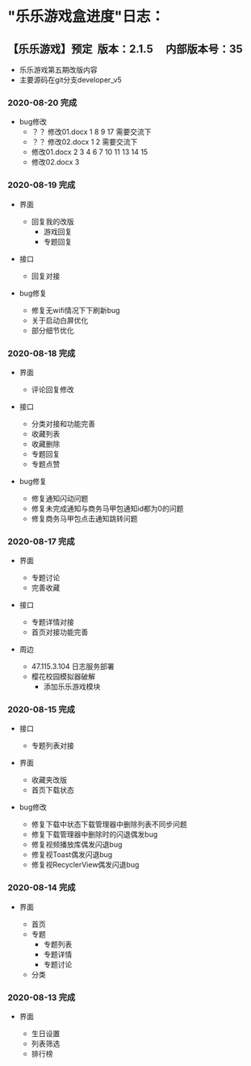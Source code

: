 #  "乐乐游戏盒进度"日志：


## 【乐乐游戏】预定&#160;&#160;版本：2.1.5  &#160; &#160; 内部版本号：35

- 乐乐游戏第五期改版内容
- 主要源码在git分支developer_v5

### 2020-08-20 完成

+ bug修改
  - ？？ 修改01.docx  1 8 9 17  需要交流下
  - ？？ 修改02.docx  1 2  需要交流下
  - 修改01.docx  2 3 4 6 7 10  11  13  14  15 
  - 修改02.docx 3


### 2020-08-19 完成

+ 界面
   - 回复我的改版
     - 游戏回复
     - 专题回复
+ 接口
     - 回复对接

+ bug修复
  -  修复无wifi情况下下刷新bug
  -  关于启动白屏优化
  -  部分细节优化

### 2020-08-18 完成

+ 界面
   - 评论回复修改
   
+ 接口
   - 分类对接和功能完善
   - 收藏列表
   - 收藏删除
   - 专题回复
   - 专题点赞

+ bug修复
    - 修复通知闪动问题
    - 修复未完成通知与商务马甲包通知id都为0的问题 
    - 修复商务马甲包点击通知跳转问题


### 2020-08-17 完成

+ 界面
    - 专题讨论
    - 完善收藏

+ 接口
  - 专题详情对接
  - 首页对接功能完善

+ 周边
    -  47.115.3.104 日志服务部署
    -  樱花校园模拟器破解
        - 添加乐乐游戏模块



### 2020-08-15 完成

+ 接口
  - 专题列表对接

+ 界面
  - 收藏夹改版
  - 首页下载状态

+ bug修改
  - 修复下载中状态下载管理器中删除列表不同步问题
  - 修复下载管理器中删除时的闪退偶发bug
  - 修复视频播放库偶发闪退bug
  - 修复视Toast偶发闪退bug
  - 修复视RecyclerView偶发闪退bug 


### 2020-08-14 完成

+ 界面

  - 首页
  - 专题
    - 专题列表
    - 专题详情
    - 专题讨论
  - 分类

### 2020-08-13 完成

+ 界面

  - 生日设置
  - 列表筛选
  - 排行榜




